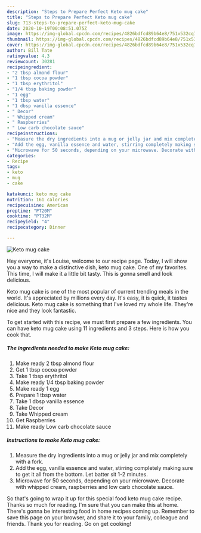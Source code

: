 ```yaml
---
description: "Steps to Prepare Perfect Keto mug cake"
title: "Steps to Prepare Perfect Keto mug cake"
slug: 713-steps-to-prepare-perfect-keto-mug-cake
date: 2020-10-19T00:08:51.075Z
image: https://img-global.cpcdn.com/recipes/4826bdfcd89b64e8/751x532cq70/keto-mug-cake-recipe-main-photo.jpg
thumbnail: https://img-global.cpcdn.com/recipes/4826bdfcd89b64e8/751x532cq70/keto-mug-cake-recipe-main-photo.jpg
cover: https://img-global.cpcdn.com/recipes/4826bdfcd89b64e8/751x532cq70/keto-mug-cake-recipe-main-photo.jpg
author: Bill Tate
ratingvalue: 4.3
reviewcount: 30281
recipeingredient:
- "2 tbsp almond flour"
- "1 tbsp cocoa powder"
- "1 tbsp erythritol"
- "1/4 tbsp baking powder"
- "1 egg"
- "1 tbsp water"
- "1 dbsp vanilla essence"
- " Decor"
- " Whipped cream"
- " Raspberries"
- " Low carb chocolate sauce"
recipeinstructions:
- "Measure the dry ingredients into a mug or jelly jar and mix completely with a fork."
- "Add the egg, vanilla essence and water, stirring completely making sure to get it all from the bottom. Let batter sit 1-2 minutes."
- "Microwave for 50 seconds, depending on your microwave. Decorate with whipped cream, raspberries and low carb chocolate sauce."
categories:
- Recipe
tags:
- keto
- mug
- cake

katakunci: keto mug cake 
nutrition: 161 calories
recipecuisine: American
preptime: "PT20M"
cooktime: "PT32M"
recipeyield: "4"
recipecategory: Dinner

---
```



![Keto mug cake](https://img-global.cpcdn.com/recipes/4826bdfcd89b64e8/751x532cq70/keto-mug-cake-recipe-main-photo.jpg)

Hey everyone, it's Louise, welcome to our recipe page. Today, I will show you a way to make a distinctive dish, keto mug cake. One of my favorites. This time, I will make it a little bit tasty. This is gonna smell and look delicious.



Keto mug cake is one of the most popular of current trending meals in the world. It's appreciated by millions every day. It's easy, it is quick, it tastes delicious. Keto mug cake is something that I've loved my whole life. They're nice and they look fantastic.


To get started with this recipe, we must first prepare a few ingredients. You can have keto mug cake using 11 ingredients and 3 steps. Here is how you cook that.

<!--inarticleads1-->

##### The ingredients needed to make Keto mug cake:

1. Make ready 2 tbsp almond flour
1. Get 1 tbsp cocoa powder
1. Take 1 tbsp erythritol
1. Make ready 1/4 tbsp baking powder
1. Make ready 1 egg
1. Prepare 1 tbsp water
1. Take 1 dbsp vanilla essence
1. Take  Decor
1. Take  Whipped cream
1. Get  Raspberries
1. Make ready  Low carb chocolate sauce




<!--inarticleads2-->

##### Instructions to make Keto mug cake:

1. Measure the dry ingredients into a mug or jelly jar and mix completely with a fork.
1. Add the egg, vanilla essence and water, stirring completely making sure to get it all from the bottom. Let batter sit 1-2 minutes.
1. Microwave for 50 seconds, depending on your microwave. Decorate with whipped cream, raspberries and low carb chocolate sauce.




So that's going to wrap it up for this special food keto mug cake recipe. Thanks so much for reading. I'm sure that you can make this at home. There's gonna be interesting food in home recipes coming up. Remember to save this page on your browser, and share it to your family, colleague and friends. Thank you for reading. Go on get cooking!

